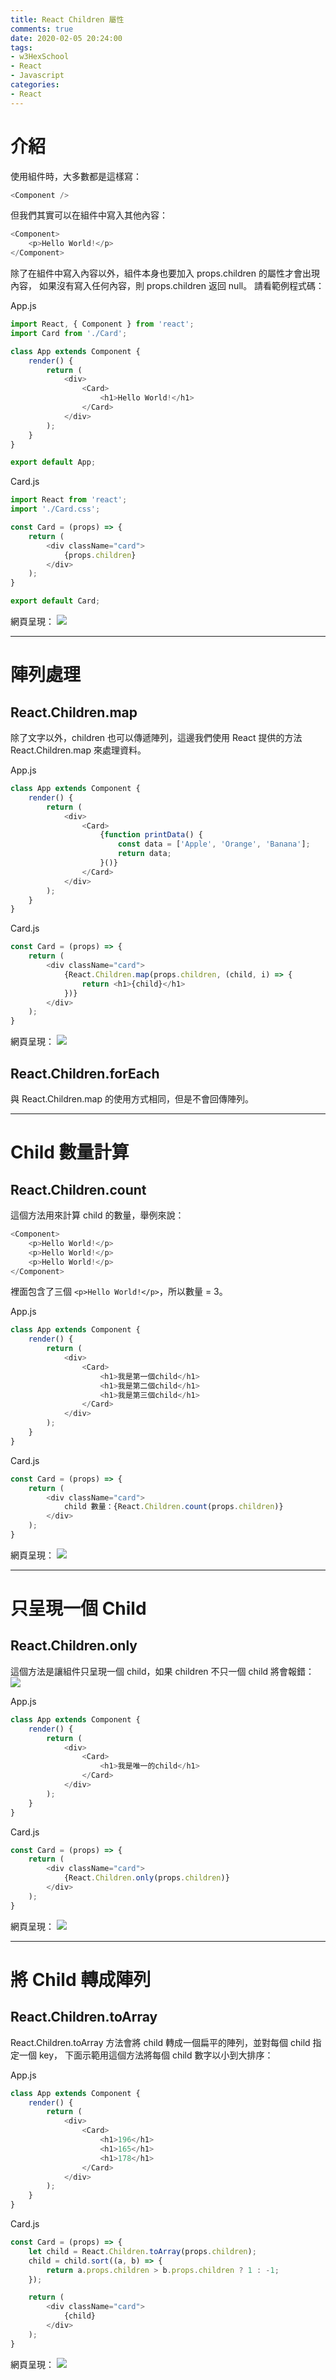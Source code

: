 ```yaml
---
title: React Children 屬性
comments: true
date: 2020-02-05 20:24:00
tags: 
- w3HexSchool
- React
- Javascript
categories: 
- React
---
```

# 介紹
使用組件時，大多數都是這樣寫：
```js
<Component />
```

但我們其實可以在組件中寫入其他內容：
```js
<Component>
    <p>Hello World!</p>
</Component>
```

除了在組件中寫入內容以外，組件本身也要加入 props.children 的屬性才會出現內容，
如果沒有寫入任何內容，則 props.children 返回 null。
請看範例程式碼：

App.js
```js
import React, { Component } from 'react';
import Card from './Card';

class App extends Component {
    render() {
        return (
            <div>
                <Card>
                    <h1>Hello World!</h1>
                </Card>
            </div>
        );
    }
}

export default App;
```

Card.js
```js
import React from 'react';
import './Card.css';

const Card = (props) => {
    return (
        <div className="card">
            {props.children}
        </div>
    );
}

export default Card;
```

網頁呈現：
![](/images/react-children/1.png)

---------------------------------------

# 陣列處理

## React.Children.map
除了文字以外，children 也可以傳遞陣列，這邊我們使用 React 提供的方法 React.Children.map 來處理資料。

App.js
```js
class App extends Component {
    render() {
        return (
            <div>
                <Card>
                    {function printData() {
                        const data = ['Apple', 'Orange', 'Banana'];
                        return data;
                    }()}
                </Card>
            </div>
        );
    }
}
```

Card.js
```js
const Card = (props) => {
    return (
        <div className="card">
            {React.Children.map(props.children, (child, i) => {
                return <h1>{child}</h1>
            })}
        </div>
    );
}
```
網頁呈現：
![](/images/react-children/2.png)

## React.Children.forEach
與 React.Children.map 的使用方式相同，但是不會回傳陣列。

---------------------------------------

# Child 數量計算

## React.Children.count
這個方法用來計算 child 的數量，舉例來說：
```js
<Component>
    <p>Hello World!</p>
    <p>Hello World!</p>
    <p>Hello World!</p>
</Component>
```
裡面包含了三個 `<p>Hello World!</p>`，所以數量 = 3。

App.js
```js
class App extends Component {
    render() {
        return (
            <div>
                <Card>
                    <h1>我是第一個child</h1>
                    <h1>我是第二個child</h1>
                    <h1>我是第三個child</h1>
                </Card>
            </div>
        );
    }
}
```

Card.js
```js
const Card = (props) => {
    return (
        <div className="card">
            child 數量：{React.Children.count(props.children)}
        </div>
    );
}
```
網頁呈現：
![](/images/react-children/3.png)

---------------------------------------

# 只呈現一個 Child

## React.Children.only
這個方法是讓組件只呈現一個 child，如果 children 不只一個 child 將會報錯：
![](/images/react-children/4.png)

App.js
```js
class App extends Component {
    render() {
        return (
            <div>
                <Card>
                    <h1>我是唯一的child</h1>
                </Card>
            </div>
        );
    }
}
```

Card.js
```js
const Card = (props) => {
    return (
        <div className="card">
            {React.Children.only(props.children)}
        </div>
    );
}
```
網頁呈現：
![](/images/react-children/5.png)

---------------------------------------

# 將 Child 轉成陣列

## React.Children.toArray
React.Children.toArray 方法會將 child 轉成一個扁平的陣列，並對每個 child 指定一個 key，
下面示範用這個方法將每個 child 數字以小到大排序：

App.js
```js
class App extends Component {
    render() {
        return (
            <div>
                <Card>
                    <h1>196</h1>
                    <h1>165</h1>
                    <h1>178</h1>
                </Card>
            </div>
        );
    }
}
```

Card.js
```js
const Card = (props) => {
    let child = React.Children.toArray(props.children);
    child = child.sort((a, b) => {
        return a.props.children > b.props.children ? 1 : -1;
    });

    return (
        <div className="card">
            {child}
        </div>
    );
}
```

網頁呈現：
![](/images/react-children/6.png)